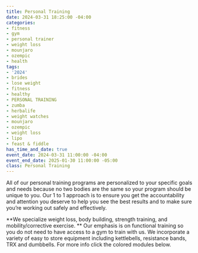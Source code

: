```yaml
---
title: Personal Training
date: 2024-03-31 18:25:00 -04:00
categories:
- fitness
- gym
- personal trainer
- weight loss
- mounjaro
- ozempic
- health
tags:
- '2024'
- brides
- lose weight
- fitness
- healthy
- PERSONAL TRAINING
- zumba
- herbalife
- weight watches
- mounjaro
- ozempic
- weight loss
- lipo
- feast & fiddle
has_time_and_date: true
event_date: 2024-03-31 11:00:00 -04:00
event_end_date: 2025-01-30 11:00:00 -05:00
class: Personal Training
---
```


All of our personal training programs are personalized to your specific goals and needs because no two bodies are the same so your program should be unique to you. Our 1 to 1 approach is to ensure you get the accountability and attention you deserve to help you see the best results and to make sure you’re working out safely and effectively.

**We specialize weight loss, body building, strength training, and mobility/corrective exercise. ** Our emphasis is on functional training so you do not need to have access to a gym to train with us. We incorporate a variety of easy to store equipment including kettlebells, resistance bands, TRX and dumbbells. For more info click the colored modules below.